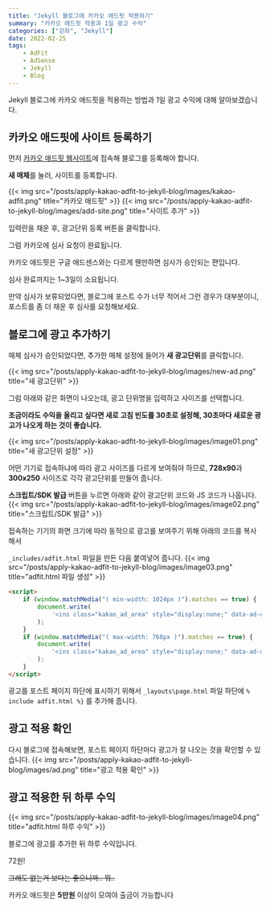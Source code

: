 ```yaml
---
title: "Jekyll 블로그에 카카오 애드핏 적용하기"
summary: "카카오 애드핏 적용과 1일 광고 수익"
categories: ["강좌", "Jekyll"]
date: 2022-02-25
tags:
    - AdFit
    - AdSense
    - Jekyll
    - Blog
---
```


Jekyll 블로그에 카카오 애드핏을 적용하는 방법과 1일 광고 수익에 대해 알아보겠습니다.

## 카카오 애드핏에 사이트 등록하기

먼저 [카카오 애드핏 웹사이트](https://adfit.kakao.com/ad/media)에 접속해 블로그를 등록해야 합니다.

**새 매체**를 눌러, 사이트를 등록합니다.

{{< img src="/posts/apply-kakao-adfit-to-jekyll-blog/images/kakao-adfit.png" title="카카오 애드핏" >}}
{{< img src="/posts/apply-kakao-adfit-to-jekyll-blog/images/add-site.png" title="사이트 추가" >}}

입력란을 채운 후, 광고단위 등록 버튼을 클릭합니다.

그럼 카카오에 심사 요청이 완료됩니다.

카카오 애드핏은 구글 애드센스와는 다르게 웬만하면 심사가 승인되는 편입니다.

심사 완료까지는 1~3일이 소요됩니다.

만약 심사가 보류되었다면, 블로그에 포스트 수가 너무 적어서 그런 경우가 대부분이니, 포스트를 좀 더 채운 후 심사를 요청해보세요.

## 블로그에 광고 추가하기

매체 심사가 승인되었다면, 추가한 매체 설정에 들어가 **새 광고단위**를 클릭합니다.

{{< img src="/posts/apply-kakao-adfit-to-jekyll-blog/images/new-ad.png" title="새 광고단위" >}}

그럼 아래와 같은 화면이 나오는데, 광고 단위명을 입력하고 사이즈를 선택합니다.

**조금이라도 수익을 올리고 싶다면 새로 고침 빈도를 30초로 설정해, 30초마다 새로운 광고가 나오게 하는 것이 좋습니다.**

{{< img src="/posts/apply-kakao-adfit-to-jekyll-blog/images/image01.png" title="새 광고단위 설정" >}}

어떤 기기로 접속하냐에 따라 광고 사이즈를 다르게 보여줘야 하므로, **728x90**과 **300x250** 사이즈로 각각 광고단위를 만들어 줍니다.

**스크립트/SDK 발급** 버튼을 누르면 아래와 같이 광고단위 코드와 JS 코드가 나옵니다.
{{< img src="/posts/apply-kakao-adfit-to-jekyll-blog/images/image02.png" title="스크립트/SDK 발급" >}}

접속하는 기기의 화면 크기에 따라 동적으로 광고를 보여주기 위해 아래의 코드를 복사해서

`_includes/adfit.html` 파일을 만든 다음 붙여넣어 줍니다.
{{< img src="/posts/apply-kakao-adfit-to-jekyll-blog/images/image03.png" title="adfit.html 파일 생성" >}}

```html
<script>
	if (window.matchMedia("( min-width: 1024px )").matches == true) {
		document.write(
			'<ins class="kakao_ad_area" style="display:none;" data-ad-unit="728x90 광고단위 코드" data-ad-width="728" data-ad-height="90"></ins><script type="text/javascript" src="//t1.daumcdn.net/kas/static/ba.min.js" async><\/script>'
		);
	}
	if (window.matchMedia("( max-width: 768px )").matches == true) {
		document.write(
			'<ins class="kakao_ad_area" style="display:none;" data-ad-unit="300x250 광고단위 코드"" data-ad-width="300" data-ad-height="250"></ins><script type="text/javascript" src="//t1.daumcdn.net/kas/static/ba.min.js" async><\/script>'
		);
	}
</script>
```

광고를 포스트 페이지 하단에 표시하기 위해서 `_layouts\page.html` 파일 하단에 `% include adfit.html %}` 를 추가해 줍니다.

## 광고 적용 확인

다시 블로그에 접속해보면, 포스트 페이지 하단마다 광고가 잘 나오는 것을 확인할 수 있습니다.
{{< img src="/posts/apply-kakao-adfit-to-jekyll-blog/images/ad.png" title="광고 적용 확인" >}}

## 광고 적용한 뒤 하루 수익

{{< img src="/posts/apply-kakao-adfit-to-jekyll-blog/images/image04.png" title="adfit.html 하루 수익" >}}

블로그에 광고를 추가한 뒤 하루 수익입니다.

72원!

~~그래도 없는거 보다는 좋으니까.. 뭐..~~

카카오 애드핏은 **5만원** 이상이 모여야 출금이 가능합니다
